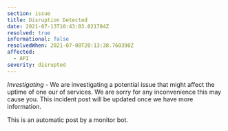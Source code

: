 ```yaml
---
section: issue
title: Disruption Detected
date: 2021-07-13T10:43:03.021784Z
resolved: true
informational: false
resolvedWhen: 2021-07-08T20:13:38.760390Z
affected:
  - API
severity: disrupted
---
```

*Investigating* - We are investigating a potential issue that might affect the uptime of one our of services. We are sorry for any inconvenience this may cause you. This incident post will be updated once we have more information.

This is an automatic post by a monitor bot.
        
